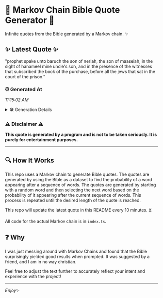 # 📖 Markov Chain Bible Quote Generator 📖

Infinite quotes from the Bible generated by a Markov chain. ✨

## ✨ Latest Quote ✨
"prophet spake unto baruch the son of neriah, the son of maaseiah, in the sight of hanameel mine uncle's son, and in the presence of the witnesses that subscribed the book of the purchase, before all the jews that sat in the court of the prison."

### ⏰ Generated At
*11:15:02 AM*

<details>
    <summary>🛠️ Generation Details</summary>
    <p>
        <strong>🌱 Seed:</strong> prophet<br>
        <strong>🔄 Iterations:</strong> 45<br>
        <strong>📜 Context History:</strong><br>[ prophet ]: spake<br>[ prophet, spake ]: unto<br>[ prophet, spake, unto ]: baruch<br>[ prophet, spake, unto, baruch ]: the<br>[ prophet, spake, unto, baruch, the ]: son<br>[ prophet, spake, unto, baruch, the, son ]: of<br>[ spake, unto, baruch, the, son, of ]: neriah,<br>[ unto, baruch, the, son, of, neriah, ]: the<br>[ baruch, the, son, of, neriah,, the ]: son<br>[ the, son, of, neriah,, the, son ]: of<br>[ son, of, neriah,, the, son, of ]: maaseiah,<br>[ of, neriah,, the, son, of, maaseiah, ]: in<br>[ neriah,, the, son, of, maaseiah,, in ]: the<br>[ the, son, of, maaseiah,, in, the ]: sight<br>[ son, of, maaseiah,, in, the, sight ]: of<br>[ of, maaseiah,, in, the, sight, of ]: hanameel<br>[ maaseiah,, in, the, sight, of, hanameel ]: mine<br>[ in, the, sight, of, hanameel, mine ]: uncle's<br>[ the, sight, of, hanameel, mine, uncle's ]: son,<br>[ sight, of, hanameel, mine, uncle's, son, ]: and<br>[ of, hanameel, mine, uncle's, son,, and ]: in<br>[ hanameel, mine, uncle's, son,, and, in ]: the<br>[ mine, uncle's, son,, and, in, the ]: presence<br>[ uncle's, son,, and, in, the, presence ]: of<br>[ son,, and, in, the, presence, of ]: the<br>[ and, in, the, presence, of, the ]: witnesses<br>[ in, the, presence, of, the, witnesses ]: that<br>[ the, presence, of, the, witnesses, that ]: subscribed<br>[ presence, of, the, witnesses, that, subscribed ]: the<br>[ of, the, witnesses, that, subscribed, the ]: book<br>[ the, witnesses, that, subscribed, the, book ]: of<br>[ witnesses, that, subscribed, the, book, of ]: the<br>[ that, subscribed, the, book, of, the ]: purchase,<br>[ subscribed, the, book, of, the, purchase, ]: before<br>[ the, book, of, the, purchase,, before ]: all<br>[ book, of, the, purchase,, before, all ]: the<br>[ of, the, purchase,, before, all, the ]: jews<br>[ the, purchase,, before, all, the, jews ]: that<br>[ purchase,, before, all, the, jews, that ]: sat<br>[ before, all, the, jews, that, sat ]: in<br>[ all, the, jews, that, sat, in ]: the<br>[ the, jews, that, sat, in, the ]: court<br>[ jews, that, sat, in, the, court ]: of<br>[ that, sat, in, the, court, of ]: the<br>[ sat, in, the, court, of, the ]: prison.<br>
    </p>
</details>

### ⚠️ Disclaimer ⚠️
**This quote is generated by a program and is not to be taken seriously. It is purely for entertainment purposes.**

---

## 🔍 How It Works

This repo uses a Markov chain to generate Bible quotes. The quotes are generated by using the Bible as a dataset to find the probability of a word appearing after a sequence of words. The quotes are generated by starting with a random word and then selecting the next word based on the probability of it appearing after the current sequence of words. This process is repeated until the desired length of the quote is reached.

This repo will update the latest quote in this README every 10 minutes. ⏳

All code for the actual Markov chain is in `index.ts`.

## ❓ Why

I was just messing around with Markov Chains and found that the Bible surprisingly yielded good results when prompted. 
It was suggested by a friend, and I am in no way christian.

Feel free to adjust the text further to accurately reflect your intent and experience with the project!

---

*Enjoy*✨
